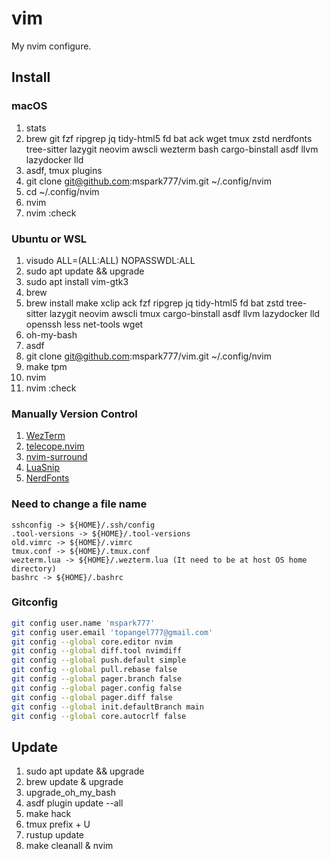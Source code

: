 # vim

My nvim configure.

## Install

### macOS

1. stats
1. brew git fzf ripgrep jq tidy-html5 fd bat ack wget tmux zstd nerdfonts tree-sitter lazygit neovim awscli wezterm bash cargo-binstall asdf llvm lazydocker lld
1. asdf, tmux plugins
1. git clone git@github.com:mspark777/vim.git ~/.config/nvim
1. cd ~/.config/nvim
1. nvim
1. nvim :check

### Ubuntu or WSL

1. visudo ALL=(ALL:ALL) NOPASSWDL:ALL
1. sudo apt update && upgrade
1. sudo apt install vim-gtk3
1. brew
1. brew install make xclip ack fzf ripgrep jq tidy-html5 fd bat zstd tree-sitter lazygit neovim awscli tmux cargo-binstall asdf llvm lazydocker lld openssh less net-tools wget
1. oh-my-bash
1. asdf
1. git clone git@github.com:mspark777/vim.git ~/.config/nvim
1. make tpm
1. nvim
1. nvim :check

### Manually Version Control

1. [WezTerm](https://github.com/wez/wezterm)
1. [telecope.nvim](https://github.com/nvim-telescope/telescope.nvim)
1. [nvim-surround](https://github.com/kylechui/nvim-surround)
1. [LuaSnip](https://github.com/L3MON4D3/LuaSnip)
1. [NerdFonts](https://github.com/ryanoasis/nerd-fonts)

### Need to change a file name

```
sshconfig -> ${HOME}/.ssh/config
.tool-versions -> ${HOME}/.tool-versions
old.vimrc -> ${HOME}/.vimrc
tmux.conf -> ${HOME}/.tmux.conf
wezterm.lua -> ${HOME}/.wezterm.lua (It need to be at host OS home directory)
bashrc -> ${HOME}/.bashrc
```

### Gitconfig

```sh
git config user.name 'mspark777'
git config user.email 'topangel777@gmail.com'
git config --global core.editor nvim
git config --global diff.tool nvimdiff
git config --global push.default simple
git config --global pull.rebase false
git config --global pager.branch false
git config --global pager.config false
git config --global pager.diff false
git config --global init.defaultBranch main
git config --global core.autocrlf false
```

## Update

1. sudo apt update && upgrade
1. brew update & upgrade
1. upgrade_oh_my_bash
1. asdf plugin update --all
1. make hack
1. tmux prefix + U
1. rustup update
1. make cleanall & nvim
